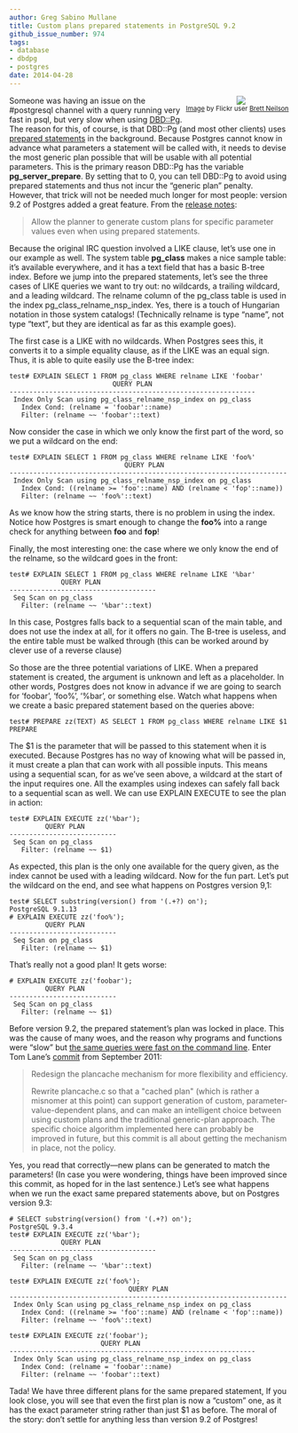 ```yaml
---
author: Greg Sabino Mullane
title: Custom plans prepared statements in PostgreSQL 9.2
github_issue_number: 974
tags:
- database
- dbdpg
- postgres
date: 2014-04-28
---
```


<div class="separator" style="clear: both; float: right; padding-bottom: 1em; text-align: center;"><a href="/blog/2014/04/custom-plans-prepared-statements-in/image-0-big.jpeg" imageanchor="1" style="clear: right; margin-bottom: 1em; margin-left: 1em;"><img border="0" src="/blog/2014/04/custom-plans-prepared-statements-in/image-0.jpeg"/></a><br/><small><a href="https://flic.kr/p/4XWBSV">Image</a> by Flickr user <a href="https://www.flickr.com/photos/brettneilson/">Brett Neilson</a></small>
</div>

Someone was having an issue on the #postgresql channel with a query running very fast in psql, but very slow when using [DBD::Pg](http://search.cpan.org/dist/DBD-Pg/Pg.pm). The reason for this, of course, is that DBD::Pg (and most other clients) uses [prepared statements](https://www.postgresql.org/docs/current/static/sql-prepare.html) in the background. Because Postgres cannot know in advance what parameters a statement will be called with, it needs to devise the most generic plan possible that will be usable with all potential parameters. This is the primary reason DBD::Pg has the variable **pg_server_prepare**. By setting that to 0, you can tell DBD::Pg to avoid using prepared statements and thus not incur the “generic plan” penalty. However, that trick will not be needed much longer for most people: version 9.2 of Postgres added a great feature. From the [release notes](https://www.postgresql.org/docs/devel/static/release-9-2.html):

> Allow the planner to generate custom plans for specific parameter values even when using prepared statements.

Because the original IRC question involved a LIKE clause, let’s use one in our example as well. The system table **pg_class** makes a nice sample table: it’s available everywhere, and it has a text field that has a basic B-tree index. Before we jump into the prepared statements, let’s see the three cases of LIKE queries we want to try out: no wildcards, a trailing wildcard, and a leading wildcard. The relname column of the pg_class table is used in the index pg_class_relname_nsp_index. Yes, there is a touch of Hungarian notation in those system catalogs! (Technically relname is type “name”, not type “text”, but they are identical as far as this example goes).

The first case is a LIKE with no wildcards. When Postgres sees this, it converts it to a simple equality clause, as if the LIKE was an equal sign. Thus, it is able to quite easily use the B-tree index:

```plain
test# EXPLAIN SELECT 1 FROM pg_class WHERE relname LIKE 'foobar'
                          QUERY PLAN                                           
--------------------------------------------------------------
 Index Only Scan using pg_class_relname_nsp_index on pg_class
   Index Cond: (relname = 'foobar'::name)
   Filter: (relname ~~ 'foobar'::text)
```

Now consider the case in which we only know the first part of the word, so we put a wildcard on the end:

```plain
test# EXPLAIN SELECT 1 FROM pg_class WHERE relname LIKE 'foo%'
                             QUERY PLAN                                           
----------------------------------------------------------------------
 Index Only Scan using pg_class_relname_nsp_index on pg_class
   Index Cond: ((relname >= 'foo'::name) AND (relname < 'fop'::name))
   Filter: (relname ~~ 'foo%'::text)
```

As we know how the string starts, there is no problem in using the index. Notice how Postgres is smart enough to change the **foo%** into a range check for anything between **foo** and **fop**!

Finally, the most interesting one: the case where we only know the end of the relname, so the wildcard goes in the front:

```plain
test# EXPLAIN SELECT 1 FROM pg_class WHERE relname LIKE '%bar'
             QUERY PLAN                        
-------------------------------------
 Seq Scan on pg_class
   Filter: (relname ~~ '%bar'::text)
```

In this case, Postgres falls back to a sequential scan of the main table, and does not use the index at all, for it offers no gain. The B-tree is useless, and the entire table must be walked through (this can be worked around by clever use of a reverse clause)

So those are the three potential variations of LIKE. When a prepared statement is created, the argument is unknown and left as a placeholder. In other words, Postgres does not know in advance if we are going to search for ‘foobar’, ‘foo%’, ‘%bar’, or something else. Watch what happens when we create a basic prepared statement based on the queries above:

```plain
test# PREPARE zz(TEXT) AS SELECT 1 FROM pg_class WHERE relname LIKE $1
PREPARE
```

The $1 is the parameter that will be passed to this statement when it is executed. Because Postgres has no way of knowing what will be passed in, it must create a plan that can work with all possible inputs. This means using a sequential scan, for as we’ve seen above, a wildcard at the start of the input requires one. All the examples using indexes can safely fall back to a sequential scan as well. We can use EXPLAIN EXECUTE to see the plan in action:

```plain
test# EXPLAIN EXECUTE zz('%bar');
         QUERY PLAN                        
---------------------------
 Seq Scan on pg_class
   Filter: (relname ~~ $1)
```

As expected, this plan is the only one available for the query given, as the index cannot be used with a leading wildcard. Now for the fun part. Let’s put the wildcard on the end, and see what happens on Postgres version 9,1:

```plain
test# SELECT substring(version() from '(.+?) on');
PostgreSQL 9.1.13
# EXPLAIN EXECUTE zz('foo%');
         QUERY PLAN                        
---------------------------
 Seq Scan on pg_class
   Filter: (relname ~~ $1)
```

That’s really not a good plan! It gets worse:

```plain
# EXPLAIN EXECUTE zz('foobar');
         QUERY PLAN                        
---------------------------
 Seq Scan on pg_class
   Filter: (relname ~~ $1)
```

Before version 9.2, the prepared statement’s plan was locked in place. This was the cause of many woes, and the reason why programs and functions were “slow” but [the same queries were fast on the command line](/blog/2008/12/why-is-my-function-slow). Enter Tom Lane’s [commit](https://git.postgresql.org/gitweb/?p=postgresql.git;a=commitdiff;h=e6faf910d75027bdce7cd0f2033db4e912592bcc) from September 2011:

> Redesign the plancache mechanism for more flexibility and efficiency.
>
> Rewrite plancache.c so that a "cached plan" (which is rather a misnomer at this point) can support generation of custom, parameter-value-dependent plans, and can make an intelligent choice between using custom plans and the traditional generic-plan approach.  The specific choice algorithm implemented here can probably be improved in future, but this commit is all about getting the mechanism in place, not the policy.

Yes, you read that correctly—​new plans can be generated to match the parameters! (In case you were wondering, things have been improved since this commit, as hoped for in the last sentence.) Let’s see what happens when we run the exact same prepared statements above, but on Postgres version 9.3:

```plain
# SELECT substring(version() from '(.+?) on');
PostgreSQL 9.3.4
test# EXPLAIN EXECUTE zz('%bar');
             QUERY PLAN                        
-------------------------------------
 Seq Scan on pg_class
   Filter: (relname ~~ '%bar'::text)

test# EXPLAIN EXECUTE zz('foo%');
                              QUERY PLAN                        
----------------------------------------------------------------------
 Index Only Scan using pg_class_relname_nsp_index on pg_class
   Index Cond: ((relname >= 'foo'::name) AND (relname < 'fop'::name))
   Filter: (relname ~~ 'foo%'::text)

test# EXPLAIN EXECUTE zz('foobar');
                       QUERY PLAN                        
--------------------------------------------------------------
 Index Only Scan using pg_class_relname_nsp_index on pg_class
   Index Cond: (relname = 'foobar'::name)
   Filter: (relname ~~ 'foobar'::text)
```

Tada! We have three different plans for the same prepared statement, If you look close, you will see that even the first plan is now a “custom” one, as it has the exact parameter string rather than just $1 as before. The moral of the story: don’t settle for anything less than version 9.2 of Postgres!
